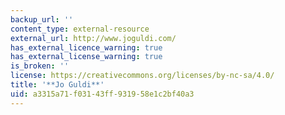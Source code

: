 ```yaml
---
backup_url: ''
content_type: external-resource
external_url: http://www.joguldi.com/
has_external_licence_warning: true
has_external_license_warning: true
is_broken: ''
license: https://creativecommons.org/licenses/by-nc-sa/4.0/
title: '**Jo Guldi**'
uid: a3315a71-f031-43ff-9319-58e1c2bf40a3
---
```

